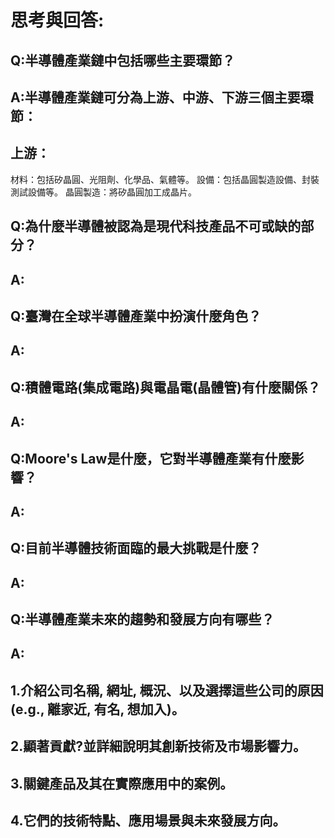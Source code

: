 # 思考與回答:

## Q:半導體產業鏈中包括哪些主要環節？
## A:半導體產業鏈可分為上游、中游、下游三個主要環節：
## 上游：

材料：包括矽晶圓、光阻劑、化學品、氣體等。
設備：包括晶圓製造設備、封裝測試設備等。
晶圓製造：將矽晶圓加工成晶片。
## Q:為什麼半導體被認為是現代科技產品不可或缺的部分？
## A:

## Q:臺灣在全球半導體產業中扮演什麼角色？
## A:

## Q:積體電路(集成電路)與電晶電(晶體管)有什麼關係？
## A:

## Q:Moore's Law是什麼，它對半導體產業有什麼影響？
## A:

## Q:目前半導體技術面臨的最大挑戰是什麼？
## A:

## Q:半導體產業未來的趨勢和發展方向有哪些？
## A:

## 1.介紹公司名稱, 網址, 概況、以及選擇這些公司的原因 (e.g., 離家近, 有名, 想加入)。

## 2.顯著貢獻?並詳細說明其創新技術及市場影響力。

## 3.關鍵產品及其在實際應用中的案例。

## 4.它們的技術特點、應用場景與未來發展方向。
